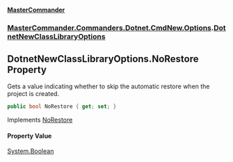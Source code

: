 #### [MasterCommander](MasterCommander.md 'MasterCommander')
### [MasterCommander.Commanders.Dotnet.CmdNew.Options](MasterCommander.md#MasterCommander.Commanders.Dotnet.CmdNew.Options 'MasterCommander.Commanders.Dotnet.CmdNew.Options').[DotnetNewClassLibraryOptions](DotnetNewClassLibraryOptions.md 'MasterCommander.Commanders.Dotnet.CmdNew.Options.DotnetNewClassLibraryOptions')

## DotnetNewClassLibraryOptions.NoRestore Property

Gets a value indicating whether to skip the automatic restore when the project is created.

```csharp
public bool NoRestore { get; set; }
```

Implements [NoRestore](IHasNoRestore.NoRestore.md 'MasterCommander.Commanders.Dotnet.CmdNew.Abstractions.IHasNoRestore.NoRestore')

#### Property Value
[System.Boolean](https://docs.microsoft.com/en-us/dotnet/api/System.Boolean 'System.Boolean')